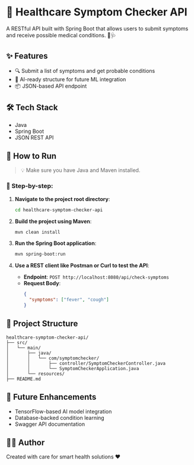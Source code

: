 
# 🏥 Healthcare Symptom Checker API

A RESTful API built with Spring Boot that allows users to submit symptoms and receive possible medical conditions. 🤖🩺

## ✨ Features

- 🔍 Submit a list of symptoms and get probable conditions
- 🧠 AI-ready structure for future ML integration
- 📦 JSON-based API endpoint

## 🛠️ Tech Stack

- Java
- Spring Boot
- JSON REST API

## 🚀 How to Run

> 💡 Make sure you have Java and Maven installed.

### 📁 Step-by-step:

1. **Navigate to the project root directory**:
   ```bash
   cd healthcare-symptom-checker-api
   ```

2. **Build the project using Maven**:
   ```bash
   mvn clean install
   ```

3. **Run the Spring Boot application**:
   ```bash
   mvn spring-boot:run
   ```

4. **Use a REST client like Postman or Curl to test the API**:
   - **Endpoint**: `POST http://localhost:8080/api/check-symptoms`
   - **Request Body**:
     ```json
     {
       "symptoms": ["fever", "cough"]
     }
     ```

## 📂 Project Structure

```
healthcare-symptom-checker-api/
├── src/
│   └── main/
│       ├── java/
│       │   └── com/symptomchecker/
│       │       ├── controller/SymptomCheckerController.java
│       │       └── SymptomCheckerApplication.java
│       └── resources/
├── README.md
```

## 🔮 Future Enhancements

- TensorFlow-based AI model integration
- Database-backed condition learning
- Swagger API documentation

## 👨‍⚕️ Author

Created with care for smart health solutions ❤️
